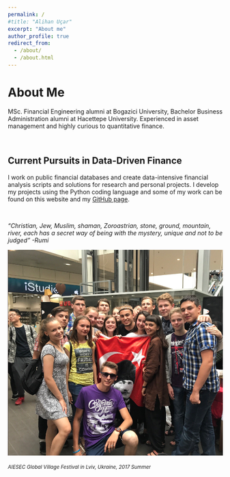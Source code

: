 ```yaml
---
permalink: /
#title: "Alihan Uçar"
excerpt: "About me"
author_profile: true
redirect_from: 
  - /about/
  - /about.html
---
```


About Me
======

MSc. Financial Engineering alumni at Bogazici University, Bachelor Business Administration alumni at Hacettepe University. Experienced in asset management and highly curious to quantitative finance.

<br>

Current Pursuits in Data-Driven Finance
------

I work on public financial databases and create data-intensive financial analysis scripts and solutions for research and personal projects. I develop my projects using the Python coding language and some of my work can be found on this website and my [GitHub page](https://github.com/alihanucar).

<br>

*“Christian, Jew, Muslim, shaman, Zoroastrian, stone, ground, mountain, river, each has a secret way of being with the mystery, unique and not to be judged” -Rumi*

![](/images/editing-talk.png)

<small>*AIESEC Global Village Festival in Lviv, Ukraine, 2017 Summer*<small>




